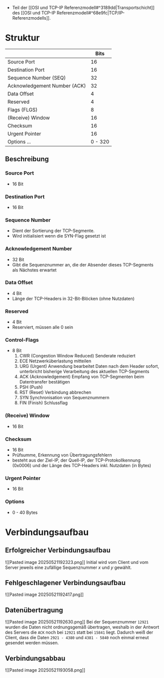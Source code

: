 - Teil der [[OSI und TCP-IP Referenzmodell#^3189dd|Transportschicht]] des [[OSI und TCP-IP Referenzmodell#^68e9fc|TCP/IP-Referenzmodells]].

# Struktur
|                              | Bits    |
| ---------------------------- | ------- |
| Source Port                  | 16      |
| Destination Port             | 16      |
| Sequence Number (SEQ)        | 32      |
| Acknowledgement Number (ACK) | 32      |
| Data Offset                  | 4       |
| Reserved                     | 4       |
| Flags (FLGS)                 | 8       |
| (Receive) Window             | 16      |
| Checksum                     | 16      |
| Urgent Pointer               | 16      |
| Options ...                  | 0 - 320 |
## Beschreibung
### Source Port
- 16 Bit
### Destination Port
- 16 Bit
### Sequence Number
- Dient der Sortierung der TCP-Segmente. 
- Wird initialisiert wenn die SYN-Flag gesetzt ist
### Acknowledgement Number
- 32 Bit
- Gibt die Sequenznummer an, die der Absender dieses TCP-Segments als Nächstes erwartet
### Data Offset
- 4 Bit
- Länge der TCP-Headers in 32-Bit-Blöcken (ohne Nutzdaten)
### Reserved
- 4 Bit
- Reserviert, müssen alle 0 sein
### Control-Flags
- 8 Bit
	1. CWR (Congestion Window Reduced)
	   Senderate reduziert
	2. ECE 
	   Netzwerküberlastung mitteilen
	3. URG (Urgent)
	   Anwendung bearbeitet Daten nach dem Header sofort, unterbricht bisherige Verarbeitung des aktuellen TCP-Segments
	4. ACK (Acknowledgement)
	   Empfang von TCP-Segmenten beim Datentransfer bestätigen
	5. PSH (Push)
	6. RST (Reset)
	   Verbindung abbrechen
	7. SYN
	   Synchronisation von Sequenznummern
	8. FIN (Finish)
	   Schlussflag
### (Receive) Window
- 16 Bit
### Checksum
- 16 Bit
- Prüfsumme, Erkennung von Übertragungsfehlern
- besteht aus der Ziel-IP, der Quell-IP, der TCP-Protokollkennung (0x0006) und der Länge des TCP-Headers inkl. Nutzdaten (in Bytes)
### Urgent Pointer
- 16 Bit
### Options
- 0 - 40 Bytes

# Verbindungsaufbau

## Erfolgreicher Verbindungsaufbau
![[Pasted image 20250521192323.png]]
Initial wird vom Client und vom Server jeweils eine zufällige Sequenznummer $x$ und $y$ gewählt. 

## Fehlgeschlagener Verbindungsaufbau
![[Pasted image 20250521192417.png]]

## Datenübertragung
![[Pasted image 20250521192630.png]]
Bei der Sequenznummer `12921` wurden die Daten nicht ordnungsgemäß übertragen, weshalb in der Antwort des Servers die `ACK` noch bei `12921` statt bei `15841` liegt. Dadurch weiß der Client, dass die Daten `2921 - 4380` und `4381 - 5840` noch einmal erneut gesendet werden müssen.

## Verbindungsabbau
![[Pasted image 20250521193058.png]]
